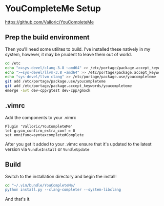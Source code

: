 
# YouCompleteMe Setup

https://github.com/Valloric/YouCompleteMe

## Prep the build environment

Then you'll need some utilites to build. I've installed these natively in my system, however, it may be prudent to leave them out of world.


```bash
cd /etc
echo ">=sys-devel/clang-3.8 ~amd64" >> /etc/portage/package.accept_keywords/youcompleteme
echo ">=sys-devel/llvm-3.8 ~amd64" >> /etc/portage/package.accept_keywords/youcompleteme
echo "sys-devel/llvm clang" >> /etc/portage/package.use/youcompleteme
git add /etc/portage/package.use/youcompleteme
git add /etc/portage/package.accept_keywords/youcompleteme
emerge -avt dev-cpp/gtest dev-cpp/gmock
```

## .vimrc

Add the components to your .vimrc 

```shell
Plugin 'Valloric/YouCompleteMe'
let g:ycm_confirm_extra_conf = 0
set omnifunc=syntaxcomplete#Complete
```

After you get it added to your .vimrc ensure that it's updated
to the latest version via `VundleInstall` or `VundleUpdate`

## Build

Switch to the installation directory and begin the install!

```bash
cd "~/.vim/bundle/YouCompleteMe/
python install.py --clang-completer --system-libclang
```

And that's it.
